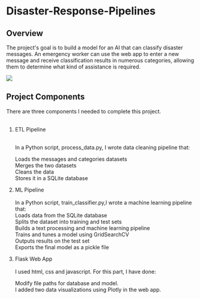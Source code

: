 # Disaster-Response-Pipelines

## Overview
The project's goal is to build a model for an AI that can classify disaster messages. An emergency worker can use the web app to enter a new message and receive classification results in numerous categories, allowing them to determine what kind of assistance is required.



![](https://video.udacity-data.com/topher/2018/September/5b967cda_disaster-response-project2/disaster-response-project2.png)

## Project Components

There are three components I needed to complete this project.<br><br>

1. ETL Pipeline<br><br>

    In a Python script, process_data.py, I wrote data cleaning pipeline that:<br>

    Loads the messages and categories datasets<br>
    Merges the two datasets<br>
    Cleans the data<br>
    Stores it in a SQLite database<br>

2. ML Pipeline<br><br>
    In a Python script, train_classifier.py,I wrote a machine learning pipeline that:<br>
    Loads data from the SQLite database<br>
    Splits the dataset into training and test sets<br>
    Builds a text processing and machine learning pipeline<br>
    Trains and tunes a model using GridSearchCV<br>
    Outputs results on the test set<br>
    Exports the final model as a pickle file<br>

3. Flask Web App<br><br>
    I used html, css and javascript. For this part, I have done:<br>

    Modify file paths for database and model.<br>
    I added two data visualizations using Plotly in the web app.<br>
